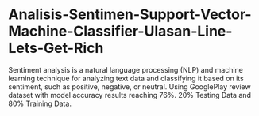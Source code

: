 # Analisis-Sentimen-Support-Vector-Machine-Classifier-Ulasan-Line-Lets-Get-Rich
Sentiment analysis is a natural language processing (NLP) and machine learning technique for analyzing text data and classifying it based on its sentiment, such as positive, negative, or neutral. Using GooglePlay review dataset with model accuracy results reaching 76%. 20% Testing Data and 80% Training Data. 

